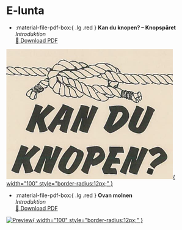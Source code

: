 # E-lunta





<div class="grid cards" markdown>

- :material-file-pdf-box:{ .lg .red } **Kan du knopen? – Knopspåret**  
  _Introduktion_  
  [:arrow_down_small: Download PDF](pdfs/kanduknopen.pdf)  
  
[![Preview](pdfs/previews/kanduknopen.png){ width="100" style="border-radius:12px;" }](pdfs/kanduknopen.pdf)

- :material-file-pdf-box:{ .lg .red } **Ovan molnen**  
  _Introduktion_  
  [:arrow_down_small: Download PDF](pdfs/ovanmolnen.pdf)  
  
[![Preview](pdfs/previews/ovanmolnen.png){ width="100" style="border-radius:12px;" }](pdfs/ovanmolnen.pdf)

</div>

